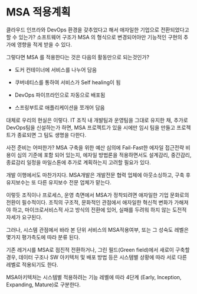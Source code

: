 # MSA 적용계획

클라우드 인프라와 DevOps 환경을 갖추었다고 해서 애자일한 기업으로 전환되었다고 할 수 있는가? 소프트웨어 구조가 
MSA 의 형식으로 변경되어야만 기능적인 구현의 추가에 영향을 적게 받을 수 있다.

그렇다면 MSA 를 적용한다는 것은 다음의 활동만으로 되는것인가?

  - 도커 컨테이너에 서비스를 나누어 담음

  - 쿠버네티스를 통하여 서비스가 Self healing이 됨

  - DevOps 파이프라인으로 자동으로 배포됨

  - 스프링부트로 애플리케이션을 쪼개어 담음

대체로 우리의 현실은 이렇다. IT 조직 내 개발팀과 운영팀을 그대로 유지한 채, 추가로 DevOps팀을 신설하는가 하면, MSA
프로젝트가 있을 시에만 임시 팀을 만들고 프로젝트가 종료되면 그 팀도 생명을 다한다.

사전 준비는 어떠한가? MSA 구축을 위한 예산 심의에 Fail-Fast한 에자일 접근전략 비용이 심의 기준에 포함 되어 있는지,
에자일 방법론을 적용하면서도 설계감리, 중간감리, 종료감리 일정을 마일스톤에 추가로 계획하는지 고려할 필요가 있다.

개발 이행에서도 마찬가지다. MSA개발은 개발전문 협력 업체에 아웃소싱하고, 구축 후 유지보수는 또 다른 유지보수 전문 
업체가 맡는다.

이렇듯 조직이나 프로세스, 운영 측면에서 MSA가 정착되려면 애자일한 기업 문화로의 전환이 필수적이다. 조직의 구조적, 
문화적인 관점에서 애자일한 혁신적 변화가 가해져야 하고, 마이크로서비스적 사고 방식의 전환에 있어, 실패를 두려워 하지
 않는 도전적 자세가 요구된다.

그러나, 시스템 관점에서 바라 본 단위 서비스의 MSA적용여부, 또는 그 성숙도 레벨은 몇가지 평가측도에 따라 분류 된다.

기존 레거시를 MSA로 점진적 전환하거나, 그린 필드(Green field)에서 새로이 구축할 경우, 데이터 구조나 SW 아키텍처
및 배포 방법 등은 시스템별 상황에 따라 서로 다른 레벨로 적용되기도 한다.

MSA아키텍처는 시스템별 적용하려는 기능 레벨에 따라 4단계 (Early, Inception, Expanding, Mature)로 구분한다.